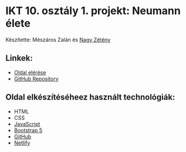# IKT 10. osztály 1. projekt: Neumann élete

Készítette: Mészáros Zalán és [Nagy Zétény]('https://znagy.hu/')

## Linkek:

- [Oldal elérése]('https://neumann.znagy.hu/')
- [GitHub Repository]('https://github.com/stay-js/neumann')

## Oldal elkészítéséheez használt technológiák:

- HTML
- CSS
- [JavaScript]('https://www.javascript.com/')
- [Bootstrap 5]('https://getbootstrap.com/')
- [GitHub]('https://github.com/')
- [Netlify]('https://www.netlify.com/')

